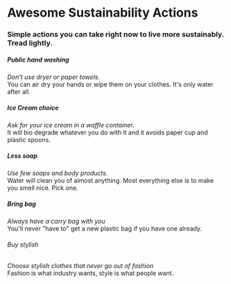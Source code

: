 # Awesome Sustainability Actions

### Simple actions you can take right now to live more sustainably. Tread lightly.  

##### Public hand washing
*Don't use dryer or paper towels.*  
You can air dry your hands or wipe them on your clothes. It's only water after all.
  
##### Ice Cream choice
*Ask for your ice cream in a waffle container.*  
It will bio degrade whatever you do with it and it avoids paper cup and plastic spoons.

##### Less soap
*Use few soaps and body products.*  
Water will clean you of almost anything. Most everything else is to make you smell nice. Pick one.

##### Bring bag
*Always have a carry bag with you*  
You'll never "have to" get a new plastic bag if you have one already.

###### Buy stylish
*Choose stylish clothes that never go out of fashion*  
Fashion is what industry wants, style is what people want.